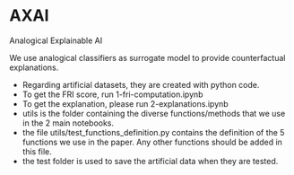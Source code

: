 # AXAI
Analogical Explainable AI

We use analogical classifiers as surrogate model to provide counterfactual explanations.
- Regarding artificial datasets, they are created with python code.
- To get the FRI score, run 1-fri-computation.ipynb
- To get the explanation, please run 2-explanations.ipynb
- utils is the folder containing the diverse functions/methods that we use in the 2 main notebooks.
- the file utils/test_functions_definition.py contains the definition of the 5 functions we use in the paper. Any other functions should be added in this file.
- the test folder is used to save the artificial data when they are tested. 

